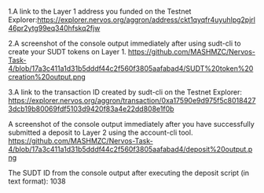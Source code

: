 1.A link to the Layer 1 address you funded on the Testnet Explorer:https://explorer.nervos.org/aggron/address/ckt1qyqfr4uyuhlpg2pjrl46pr2ytg99eq340hfskq2fjw

2.A screenshot of the console output immediately after using sudt-cli to create your SUDT tokens on Layer 1.
https://github.com/MASHMZC/Nervos-Task-4/blob/17a3c411a1d31b5dddf44c2f560f3805aafabad4/SUDT%20token%20creation%20output.png

3.A link to the transaction ID created by sudt-cli on the Testnet Explorer: https://explorer.nervos.org/aggron/transaction/0xa17590e9d975f5c80184273dcb19b80069fdf5103d9420f83a4e22dd808e1f0b

A screenshot of the console output immediately after you have successfully submitted a deposit to Layer 2 using the account-cli tool.
https://github.com/MASHMZC/Nervos-Task-4/blob/17a3c411a1d31b5dddf44c2f560f3805aafabad4/deposit%20output.png

The SUDT ID from the console output after executing the deposit script (in text format): 1038

